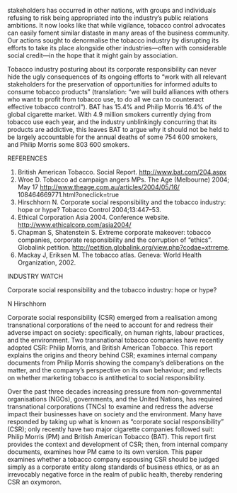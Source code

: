 stakeholders has occurred in other nations, with groups and individuals refusing to risk being appropriated into the industry’s public relations ambitions. It now looks like that while vigilance, tobacco control advocates can easily foment similar distaste in many areas of the business community. Our actions sought to denormalise the tobacco industry by disrupting its efforts to take its place alongside other industries—often with considerable social credit—in the hope that it might gain by association.

Tobacco industry posturing about its corporate responsibility can never hide the ugly consequences of its ongoing efforts to “work with all relevant stakeholders for the preservation of opportunities for informed adults to consume tobacco products” (translation: “we will build alliances with others who want to profit from tobacco use, to do all we can to counteract effective tobacco control”). BAT has 15.4% and Philip Morris 16.4% of the global cigarette market. With 4.9 million smokers currently dying from tobacco use each year, and the industry unblinkingly concurring that its products are addictive, this leaves BAT to argue why it should not be held to be largely accountable for the annual deaths of some 754 600 smokers, and Philip Morris some 803 600 smokers.

REFERENCES
1. British American Tobacco. Social Report. http://www.bat.com/204.aspx
2. Wroe D. Tobacco ad campaign angers MPs. The Age (Melbourne) 2004; May 17 http://www.theage.com.au/articles/2004/05/16/ 108464669771.html?oneclick=true
3. Hirschhorn N. Corporate social responsibility and the tobacco industry: hope or hype? Tobacco Control 2004;13:447–53.
4. Ethical Corporation Asia 2004. Conference website. http://www.ethicalcorp.com/asia2004/
5. Chapman S, Shatenstein S. Extreme corporate makeover: tobacco companies, corporate responsibility and the corruption of “ethics”. Globalink petition. http://petition.globalink.org/view.php?codae=xtrreme.
6. Mackay J, Eriksen M. The tobacco atlas. Geneva: World Health Organization, 2002.

INDUSTRY WATCH

Corporate social responsibility and the tobacco industry: hope or hype?

N Hirschhorn

Corporate social responsibility (CSR) emerged from a realisation among transnational corporations of the need to account for and redress their adverse impact on society: specifically, on human rights, labour practices, and the environment. Two transnational tobacco companies have recently adopted CSR: Philip Morris, and British American Tobacco. This report explains the origins and theory behind CSR; examines internal company documents from Philip Morris showing the company’s deliberations on the matter, and the company’s perspective on its own behaviour; and reflects on whether marketing tobacco is antithetical to social responsibility.

Over the past three decades increasing pressure from non-governmental organisations (NGOs), governments, and the United Nations, has required transnational corporations (TNCs) to examine and redress the adverse impact their businesses have on society and the environment. Many have responded by taking up what is known as “corporate social responsibility” (CSR); only recently have two major cigarette companies followed suit: Philip Morris (PM) and British American Tobacco (BAT). This report first provides the context and development of CSR; then, from internal company documents, examines how PM came to its own version. This paper examines whether a tobacco company espousing CSR should be judged simply as a corporate entity along standards of business ethics, or as an irrevocably negative force in the realm of public health, thereby rendering CSR an oxymoron.
